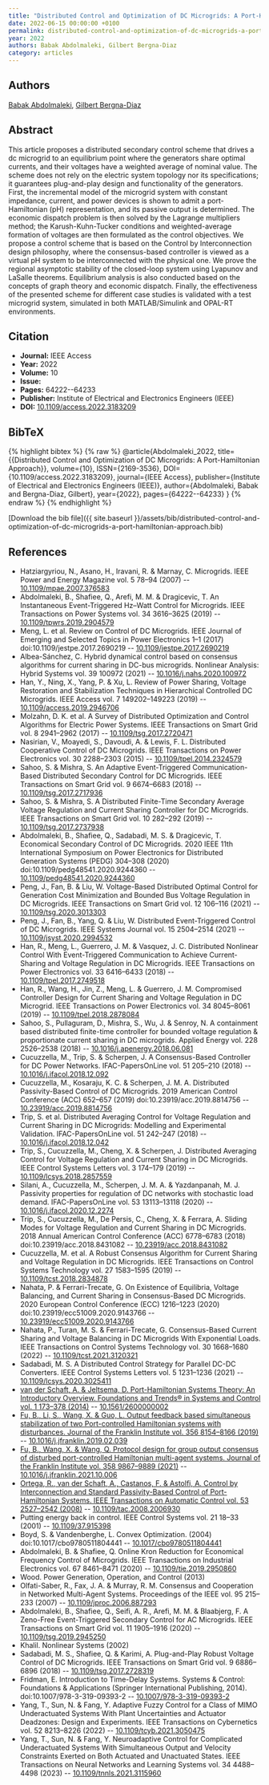 ```yaml
---
title: "Distributed Control and Optimization of DC Microgrids: A Port-Hamiltonian Approach"
date: 2022-06-15 00:00:00 +0100
permalink: distributed-control-and-optimization-of-dc-microgrids-a-port-hamiltonian-approach
year: 2022
authors: Babak Abdolmaleki, Gilbert Bergna-Diaz
category: articles
---
```

 
## Authors
[Babak Abdolmaleki](authors/babak-abdolmaleki), [Gilbert Bergna-Diaz](authors/gilbert-bergna-diaz)
 
## Abstract
This article proposes a distributed secondary control scheme that drives a dc microgrid to an equilibrium point where the generators share optimal currents, and their voltages have a weighted average of nominal value. The scheme does not rely on the electric system topology nor its specifications; it guarantees plug-and-play design and functionality of the generators. First, the incremental model of the microgrid system with constant impedance, current, and power devices is shown to admit a port-Hamiltonian (pH) representation, and its passive output is determined. The economic dispatch problem is then solved by the Lagrange multipliers method; the Karush-Kuhn-Tucker conditions and weighted-average formation of voltages are then formulated as the control objectives. We propose a control scheme that is based on the Control by Interconnection design philosophy, where the consensus-based controller is viewed as a virtual pH system to be interconnected with the physical one. We prove the regional asymptotic stability of the closed-loop system using Lyapunov and LaSalle theorems. Equilibrium analysis is also conducted based on the concepts of graph theory and economic dispatch. Finally, the effectiveness of the presented scheme for different case studies is validated with a test microgrid system, simulated in both MATLAB/Simulink and OPAL-RT environments.
 
## Citation
- **Journal:** IEEE Access
- **Year:** 2022
- **Volume:** 10
- **Issue:** 
- **Pages:** 64222--64233
- **Publisher:** Institute of Electrical and Electronics Engineers (IEEE)
- **DOI:** [10.1109/access.2022.3183209](https://doi.org/10.1109/access.2022.3183209)
 
## BibTeX
{% highlight bibtex %}
{% raw %}
@article{Abdolmaleki_2022,
  title={{Distributed Control and Optimization of DC Microgrids: A Port-Hamiltonian Approach}},
  volume={10},
  ISSN={2169-3536},
  DOI={10.1109/access.2022.3183209},
  journal={IEEE Access},
  publisher={Institute of Electrical and Electronics Engineers (IEEE)},
  author={Abdolmaleki, Babak and Bergna-Diaz, Gilbert},
  year={2022},
  pages={64222--64233}
}
{% endraw %}
{% endhighlight %}
 
[Download the bib file]({{ site.baseurl }}/assets/bib/distributed-control-and-optimization-of-dc-microgrids-a-port-hamiltonian-approach.bib)
 
## References
- Hatziargyriou, N., Asano, H., Iravani, R. & Marnay, C. Microgrids. IEEE Power and Energy Magazine vol. 5 78–94 (2007) -- [10.1109/mpae.2007.376583](https://doi.org/10.1109/mpae.2007.376583)
- Abdolmaleki, B., Shafiee, Q., Arefi, M. M. & Dragicevic, T. An Instantaneous Event-Triggered Hz–Watt Control for Microgrids. IEEE Transactions on Power Systems vol. 34 3616–3625 (2019) -- [10.1109/tpwrs.2019.2904579](https://doi.org/10.1109/tpwrs.2019.2904579)
- Meng, L. et al. Review on Control of DC Microgrids. IEEE Journal of Emerging and Selected Topics in Power Electronics 1–1 (2017) doi:10.1109/jestpe.2017.2690219 -- [10.1109/jestpe.2017.2690219](https://doi.org/10.1109/jestpe.2017.2690219)
- Albea-Sánchez, C. Hybrid dynamical control based on consensus algorithms for current sharing in DC-bus microgrids. Nonlinear Analysis: Hybrid Systems vol. 39 100972 (2021) -- [10.1016/j.nahs.2020.100972](https://doi.org/10.1016/j.nahs.2020.100972)
- Han, Y., Ning, X., Yang, P. & Xu, L. Review of Power Sharing, Voltage Restoration and Stabilization Techniques in Hierarchical Controlled DC Microgrids. IEEE Access vol. 7 149202–149223 (2019) -- [10.1109/access.2019.2946706](https://doi.org/10.1109/access.2019.2946706)
- Molzahn, D. K. et al. A Survey of Distributed Optimization and Control Algorithms for Electric Power Systems. IEEE Transactions on Smart Grid vol. 8 2941–2962 (2017) -- [10.1109/tsg.2017.2720471](https://doi.org/10.1109/tsg.2017.2720471)
- Nasirian, V., Moayedi, S., Davoudi, A. & Lewis, F. L. Distributed Cooperative Control of DC Microgrids. IEEE Transactions on Power Electronics vol. 30 2288–2303 (2015) -- [10.1109/tpel.2014.2324579](https://doi.org/10.1109/tpel.2014.2324579)
- Sahoo, S. & Mishra, S. An Adaptive Event-Triggered Communication-Based Distributed Secondary Control for DC Microgrids. IEEE Transactions on Smart Grid vol. 9 6674–6683 (2018) -- [10.1109/tsg.2017.2717936](https://doi.org/10.1109/tsg.2017.2717936)
- Sahoo, S. & Mishra, S. A Distributed Finite-Time Secondary Average Voltage Regulation and Current Sharing Controller for DC Microgrids. IEEE Transactions on Smart Grid vol. 10 282–292 (2019) -- [10.1109/tsg.2017.2737938](https://doi.org/10.1109/tsg.2017.2737938)
- Abdolmaleki, B., Shafiee, Q., Sadabadi, M. S. & Dragicevic, T. Economical Secondary Control of DC Microgrids. 2020 IEEE 11th International Symposium on Power Electronics for Distributed Generation Systems (PEDG) 304–308 (2020) doi:10.1109/pedg48541.2020.9244360 -- [10.1109/pedg48541.2020.9244360](https://doi.org/10.1109/pedg48541.2020.9244360)
- Peng, J., Fan, B. & Liu, W. Voltage-Based Distributed Optimal Control for Generation Cost Minimization and Bounded Bus Voltage Regulation in DC Microgrids. IEEE Transactions on Smart Grid vol. 12 106–116 (2021) -- [10.1109/tsg.2020.3013303](https://doi.org/10.1109/tsg.2020.3013303)
- Peng, J., Fan, B., Yang, Q. & Liu, W. Distributed Event-Triggered Control of DC Microgrids. IEEE Systems Journal vol. 15 2504–2514 (2021) -- [10.1109/jsyst.2020.2994532](https://doi.org/10.1109/jsyst.2020.2994532)
- Han, R., Meng, L., Guerrero, J. M. & Vasquez, J. C. Distributed Nonlinear Control With Event-Triggered Communication to Achieve Current-Sharing and Voltage Regulation in DC Microgrids. IEEE Transactions on Power Electronics vol. 33 6416–6433 (2018) -- [10.1109/tpel.2017.2749518](https://doi.org/10.1109/tpel.2017.2749518)
- Han, R., Wang, H., Jin, Z., Meng, L. & Guerrero, J. M. Compromised Controller Design for Current Sharing and Voltage Regulation in DC Microgrid. IEEE Transactions on Power Electronics vol. 34 8045–8061 (2019) -- [10.1109/tpel.2018.2878084](https://doi.org/10.1109/tpel.2018.2878084)
- Sahoo, S., Pullaguram, D., Mishra, S., Wu, J. & Senroy, N. A containment based distributed finite-time controller for bounded voltage regulation &amp; proportionate current sharing in DC microgrids. Applied Energy vol. 228 2526–2538 (2018) -- [10.1016/j.apenergy.2018.06.081](https://doi.org/10.1016/j.apenergy.2018.06.081)
- Cucuzzella, M., Trip, S. & Scherpen, J. A Consensus-Based Controller for DC Power Networks. IFAC-PapersOnLine vol. 51 205–210 (2018) -- [10.1016/j.ifacol.2018.12.092](https://doi.org/10.1016/j.ifacol.2018.12.092)
- Cucuzzella, M., Kosaraju, K. C. & Scherpen, J. M. A. Distributed Passivity-Based Control of DC Microgrids. 2019 American Control Conference (ACC) 652–657 (2019) doi:10.23919/acc.2019.8814756 -- [10.23919/acc.2019.8814756](https://doi.org/10.23919/acc.2019.8814756)
- Trip, S. et al. Distributed Averaging Control for Voltage Regulation and Current Sharing in DC Microgrids: Modelling and Experimental Validation. IFAC-PapersOnLine vol. 51 242–247 (2018) -- [10.1016/j.ifacol.2018.12.042](https://doi.org/10.1016/j.ifacol.2018.12.042)
- Trip, S., Cucuzzella, M., Cheng, X. & Scherpen, J. Distributed Averaging Control for Voltage Regulation and Current Sharing in DC Microgrids. IEEE Control Systems Letters vol. 3 174–179 (2019) -- [10.1109/lcsys.2018.2857559](https://doi.org/10.1109/lcsys.2018.2857559)
- Silani, A., Cucuzzella, M., Scherpen, J. M. A. & Yazdanpanah, M. J. Passivity properties for regulation of DC networks with stochastic load demand. IFAC-PapersOnLine vol. 53 13113–13118 (2020) -- [10.1016/j.ifacol.2020.12.2274](https://doi.org/10.1016/j.ifacol.2020.12.2274)
- Trip, S., Cucuzzella, M., De Persis, C., Cheng, X. & Ferrara, A. Sliding Modes for Voltage Regulation and Current Sharing in DC Microgrids. 2018 Annual American Control Conference (ACC) 6778–6783 (2018) doi:10.23919/acc.2018.8431082 -- [10.23919/acc.2018.8431082](https://doi.org/10.23919/acc.2018.8431082)
- Cucuzzella, M. et al. A Robust Consensus Algorithm for Current Sharing and Voltage Regulation in DC Microgrids. IEEE Transactions on Control Systems Technology vol. 27 1583–1595 (2019) -- [10.1109/tcst.2018.2834878](https://doi.org/10.1109/tcst.2018.2834878)
- Nahata, P. & Ferrari-Trecate, G. On Existence of Equilibria, Voltage Balancing, and Current Sharing in Consensus-Based DC Microgrids. 2020 European Control Conference (ECC) 1216–1223 (2020) doi:10.23919/ecc51009.2020.9143766 -- [10.23919/ecc51009.2020.9143766](https://doi.org/10.23919/ecc51009.2020.9143766)
- Nahata, P., Turan, M. S. & Ferrari-Trecate, G. Consensus-Based Current Sharing and Voltage Balancing in DC Microgrids With Exponential Loads. IEEE Transactions on Control Systems Technology vol. 30 1668–1680 (2022) -- [10.1109/tcst.2021.3120321](https://doi.org/10.1109/tcst.2021.3120321)
- Sadabadi, M. S. A Distributed Control Strategy for Parallel DC-DC Converters. IEEE Control Systems Letters vol. 5 1231–1236 (2021) -- [10.1109/lcsys.2020.3025411](https://doi.org/10.1109/lcsys.2020.3025411)
- [van der Schaft, A. & Jeltsema, D. Port-Hamiltonian Systems Theory: An Introductory Overview. Foundations and Trends® in Systems and Control vol. 1 173–378 (2014)](port-hamiltonian-systems-theory-an-introductory-overview) -- [10.1561/2600000002](https://doi.org/10.1561/2600000002)
- [Fu, B., Li, S., Wang, X. & Guo, L. Output feedback based simultaneous stabilization of two Port-controlled Hamiltonian systems with disturbances. Journal of the Franklin Institute vol. 356 8154–8166 (2019)](output-feedback-based-simultaneous-stabilization-of-two-port-controlled-hamiltonian-systems-with-disturbances) -- [10.1016/j.jfranklin.2019.02.039](https://doi.org/10.1016/j.jfranklin.2019.02.039)
- [Fu, B., Wang, X. & Wang, Q. Protocol design for group output consensus of disturbed port-controlled Hamiltonian multi-agent systems. Journal of the Franklin Institute vol. 358 9867–9889 (2021)](protocol-design-for-group-output-consensus-of-disturbed-port-controlled-hamiltonian-multi-agent-systems) -- [10.1016/j.jfranklin.2021.10.006](https://doi.org/10.1016/j.jfranklin.2021.10.006)
- [Ortega, R., van der Schaft, A., Castanos, F. & Astolfi, A. Control by Interconnection and Standard Passivity-Based Control of Port-Hamiltonian Systems. IEEE Transactions on Automatic Control vol. 53 2527–2542 (2008)](control-by-interconnection-and-standard-passivity-based-control-of-port-hamiltonian-systems) -- [10.1109/tac.2008.2006930](https://doi.org/10.1109/tac.2008.2006930)
- Putting energy back in control. IEEE Control Systems vol. 21 18–33 (2001) -- [10.1109/37.915398](https://doi.org/10.1109/37.915398)
- Boyd, S. & Vandenberghe, L. Convex Optimization. (2004) doi:10.1017/cbo9780511804441 -- [10.1017/cbo9780511804441](https://doi.org/10.1017/cbo9780511804441)
- Abdolmaleki, B. & Shafiee, Q. Online Kron Reduction for Economical Frequency Control of Microgrids. IEEE Transactions on Industrial Electronics vol. 67 8461–8471 (2020) -- [10.1109/tie.2019.2950860](https://doi.org/10.1109/tie.2019.2950860)
- Wood. Power Generation, Operation, and Control (2013)
- Olfati-Saber, R., Fax, J. A. & Murray, R. M. Consensus and Cooperation in Networked Multi-Agent Systems. Proceedings of the IEEE vol. 95 215–233 (2007) -- [10.1109/jproc.2006.887293](https://doi.org/10.1109/jproc.2006.887293)
- Abdolmaleki, B., Shafiee, Q., Seifi, A. R., Arefi, M. M. & Blaabjerg, F. A Zeno-Free Event-Triggered Secondary Control for AC Microgrids. IEEE Transactions on Smart Grid vol. 11 1905–1916 (2020) -- [10.1109/tsg.2019.2945250](https://doi.org/10.1109/tsg.2019.2945250)
- Khalil. Nonlinear Systems (2002)
- Sadabadi, M. S., Shafiee, Q. & Karimi, A. Plug-and-Play Robust Voltage Control of DC Microgrids. IEEE Transactions on Smart Grid vol. 9 6886–6896 (2018) -- [10.1109/tsg.2017.2728319](https://doi.org/10.1109/tsg.2017.2728319)
- Fridman, E. Introduction to Time-Delay Systems. Systems &amp; Control: Foundations &amp; Applications (Springer International Publishing, 2014). doi:10.1007/978-3-319-09393-2 -- [10.1007/978-3-319-09393-2](https://doi.org/10.1007/978-3-319-09393-2)
- Yang, T., Sun, N. & Fang, Y. Adaptive Fuzzy Control for a Class of MIMO Underactuated Systems With Plant Uncertainties and Actuator Deadzones: Design and Experiments. IEEE Transactions on Cybernetics vol. 52 8213–8226 (2022) -- [10.1109/tcyb.2021.3050475](https://doi.org/10.1109/tcyb.2021.3050475)
- Yang, T., Sun, N. & Fang, Y. Neuroadaptive Control for Complicated Underactuated Systems With Simultaneous Output and Velocity Constraints Exerted on Both Actuated and Unactuated States. IEEE Transactions on Neural Networks and Learning Systems vol. 34 4488–4498 (2023) -- [10.1109/tnnls.2021.3115960](https://doi.org/10.1109/tnnls.2021.3115960)

